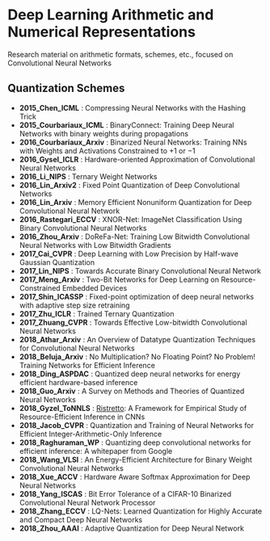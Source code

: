 # Deep Learning Arithmetic and Numerical Representations
Research material on arithmetic formats, schemes, etc., focused on Convolutional Neural Networks
## Quantization Schemes
- **2015_Chen_ICML**			: Compressing Neural Networks with the Hashing Trick
- **2015_Courbariaux_ICML**	    : BinaryConnect: Training Deep Neural Networks with binary weights during propagations
- **2016_Courbariaux_Arxiv** 	: Binarized Neural Networks: Training NNs with Weights and Activations Constrained to +1 or −1
- **2016_Gysel_ICLR**			: Hardware-oriented Approximation of Convolutional Neural Networks
- **2016_Li_NIPS**			    : Ternary Weight Networks
- **2016_Lin_Arxiv2**			: Fixed Point Quantization of Deep Convolutional Networks
- **2016_Lin_Arxiv**			: Memory Efficient Nonuniform Quantization for Deep Convolutional Neural Network
- **2016_Rastegari_ECCV** 	    : XNOR-Net: ImageNet Classification Using Binary Convolutional Neural Networks
- **2016_Zhou_Arxiv**			: DoReFa-Net: Training Low Bitwidth Convolutional Neural Networks with Low Bitwidth Gradients
- **2017_Cai_CVPR**			    : Deep Learning with Low Precision by Half-wave Gaussian Quantization
- **2017_Lin_NIPS**			    : Towards Accurate Binary Convolutional Neural Network
- **2017_Meng_Arxiv**			: Two-Bit Networks for Deep Learning on Resource-Constrained Embedded Devices
- **2017_Shin_ICASSP** 		    : Fixed-point optimization of deep neural networks with adaptive step size retraining
- **2017_Zhu_ICLR**			    : Trained Ternary Quantization
- **2017_Zhuang_CVPR**		    : Towards Effective Low-bitwidth Convolutional Neural Networks
- **2018_Athar_Arxiv** 		    : An Overview of Datatype Quantization Techniques for Convolutional Neural Networks
- **2018_Beluja_Arxiv**		    : No Multiplication? No Floating Point? No Problem! Training Networks for Efficient Inference
- **2018_Ding_ASPDAC** 		    : Quantized deep neural networks for energy efficient hardware-based inference
- **2018_Guo_Arxiv**		    : A Survey on Methods and Theories of Quantized Neural Networks
- **2018_Gyzel_ToNNLS**		    : [Ristretto](http://lepsucd.com/?page_id=621): A Framework for Empirical Study of Resource-Efficient Inference in CNNs
- **2018_Jacob_CVPR**		    : Quantization and Training of Neural Networks for Efficient Integer-Arithmetic-Only Inference
- **2018_Raghuraman_WP**	    : Quantizing deep convolutional networks for efficient inference: A whitepaper from Google
- **2018_Wang_VLSI**            : An Energy-Efficient Architecture for Binary Weight Convolutional Neural Networks
- **2018_Xue_ACCV**             : Hardware Aware Softmax Approximation for Deep Neural Networks
- **2018_Yang_ISCAS**		    : Bit Error Tolerance of a CIFAR-10 Binarized Convolutional Neural Network Processor
- **2018_Zhang_ECCV**		    : LQ-Nets: Learned Quantization for Highly Accurate and Compact Deep Neural Networks
- **2018_Zhou_AAAI**            : Adaptive Quantization for Deep Neural Network
